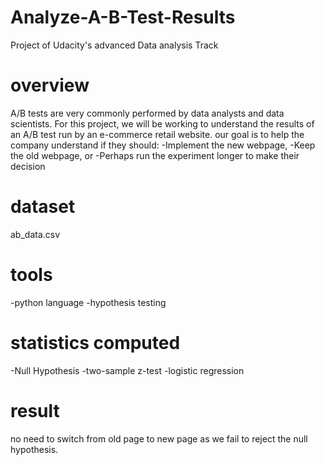 # Analyze-A-B-Test-Results
Project of Udacity's advanced Data analysis Track
# overview
A/B tests are very commonly performed by data analysts and data scientists. For this project, we will be working to understand the results of an A/B test run by an e-commerce retail website. our goal is to help the company understand if they should:
-Implement the new webpage,
-Keep the old webpage, or
-Perhaps run the experiment longer to make their decision
# dataset 
ab_data.csv
# tools
-python language
-hypothesis testing
# statistics computed
-Null Hypothesis
-two-sample z-test
-logistic regression
# result
 no need to switch from old page to new page as we fail to reject the null hypothesis.
